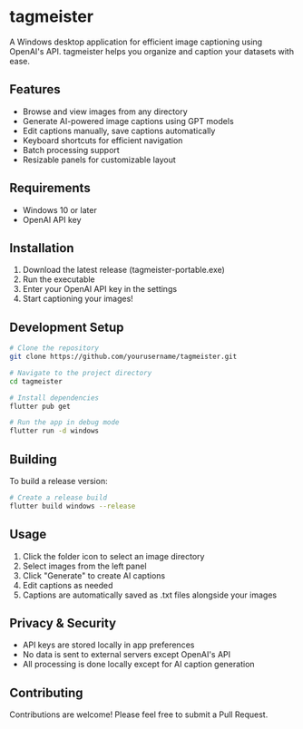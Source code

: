 # tagmeister

A Windows desktop application for efficient image captioning using OpenAI's API.
tagmeister helps you organize and caption your datasets with ease.

## Features

- Browse and view images from any directory
- Generate AI-powered image captions using GPT models
- Edit captions manually, save captions automatically
- Keyboard shortcuts for efficient navigation
- Batch processing support
- Resizable panels for customizable layout

## Requirements

- Windows 10 or later
- OpenAI API key

## Installation

1. Download the latest release (tagmeister-portable.exe)
2. Run the executable
3. Enter your OpenAI API key in the settings
4. Start captioning your images!

## Development Setup

```bash
# Clone the repository
git clone https://github.com/yourusername/tagmeister.git

# Navigate to the project directory
cd tagmeister

# Install dependencies
flutter pub get

# Run the app in debug mode
flutter run -d windows
```

## Building

To build a release version:

```bash
# Create a release build
flutter build windows --release
```

## Usage

1. Click the folder icon to select an image directory
2. Select images from the left panel
3. Click "Generate" to create AI captions
4. Edit captions as needed
5. Captions are automatically saved as .txt files alongside your images

## Privacy & Security

- API keys are stored locally in app preferences
- No data is sent to external servers except OpenAI's API
- All processing is done locally except for AI caption generation

## Contributing

Contributions are welcome! Please feel free to submit a Pull Request.
